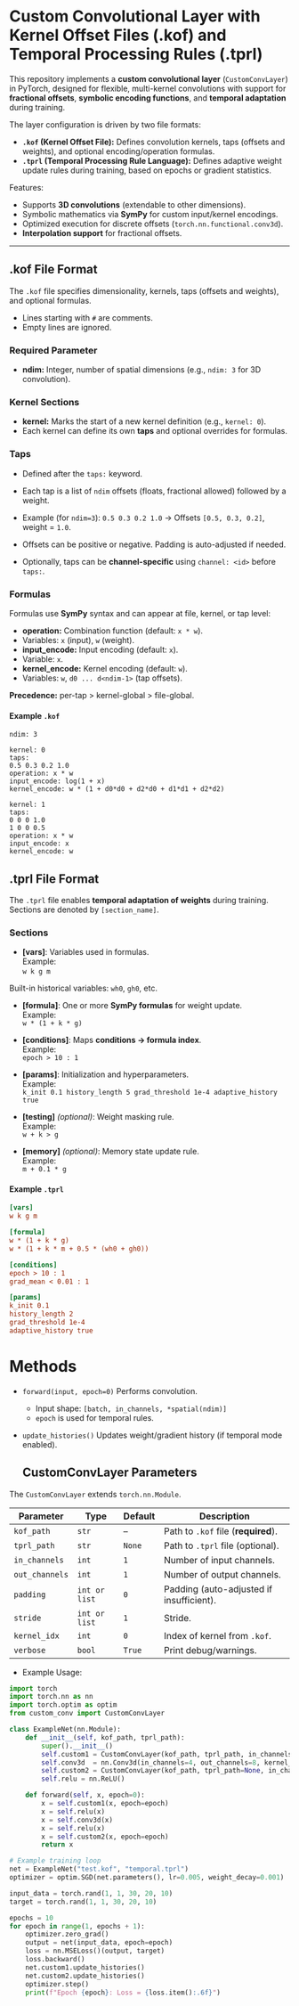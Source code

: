 # Custom Convolutional Layer with Kernel Offset Files (.kof) and Temporal Processing Rules (.tprl)

This repository implements a **custom convolutional layer** (`CustomConvLayer`) in PyTorch, designed for flexible, multi-kernel convolutions with support for **fractional offsets**, **symbolic encoding functions**, and **temporal adaptation** during training.  

The layer configuration is driven by two file formats:  

- **`.kof` (Kernel Offset File):** Defines convolution kernels, taps (offsets and weights), and optional encoding/operation formulas.  
- **`.tprl` (Temporal Processing Rule Language):** Defines adaptive weight update rules during training, based on epochs or gradient statistics.  

Features:
- Supports **3D convolutions** (extendable to other dimensions).  
- Symbolic mathematics via **SymPy** for custom input/kernel encodings.  
- Optimized execution for discrete offsets (`torch.nn.functional.conv3d`).  
- **Interpolation support** for fractional offsets.  

---

## .kof File Format

The `.kof` file specifies dimensionality, kernels, taps (offsets and weights), and optional formulas.  
- Lines starting with `#` are comments.  
- Empty lines are ignored.  

### Required Parameter
- **ndim:** Integer, number of spatial dimensions (e.g., `ndim: 3` for 3D convolution).  

### Kernel Sections
- **kernel:** Marks the start of a new kernel definition (e.g., `kernel: 0`).  
- Each kernel can define its own **taps** and optional overrides for formulas.  

### Taps
- Defined after the `taps:` keyword.  
- Each tap is a list of `ndim` offsets (floats, fractional allowed) followed by a weight.  
- Example (for `ndim=3`):
  `0.5 0.3 0.2 1.0`
→ Offsets `[0.5, 0.3, 0.2]`, weight = `1.0`.  

- Offsets can be positive or negative. Padding is auto-adjusted if needed.  
- Optionally, taps can be **channel-specific** using `channel: <id>` before `taps:`.  

### Formulas
Formulas use **SymPy** syntax and can appear at file, kernel, or tap level:  

- **operation:** Combination function (default: `x * w`).  
- Variables: `x` (input), `w` (weight).  
- **input_encode:** Input encoding (default: `x`).  
- Variable: `x`.  
- **kernel_encode:** Kernel encoding (default: `w`).  
- Variables: `w`, `d0 ... d<ndim-1>` (tap offsets).  

**Precedence:** per-tap > kernel-global > file-global.  

#### Example `.kof`
```text
ndim: 3

kernel: 0
taps:
0.5 0.3 0.2 1.0
operation: x * w
input_encode: log(1 + x)
kernel_encode: w * (1 + d0*d0 + d2*d0 + d1*d1 + d2*d2)

kernel: 1
taps:
0 0 0 1.0
1 0 0 0.5
operation: x * w
input_encode: x
kernel_encode: w
```

## .tprl File Format

The `.tprl` file enables **temporal adaptation of weights** during training.  
Sections are denoted by `[section_name]`.

### Sections

- **[vars]**: Variables used in formulas.  
  Example:  
  `w k g m`

Built-in historical variables: `wh0`, `gh0`, etc.

- **[formula]**: One or more **SymPy formulas** for weight update.  
Example:  
`w * (1 + k * g)`

- **[conditions]**: Maps **conditions → formula index**.  
Example:  
`epoch > 10 : 1`

- **[params]**: Initialization and hyperparameters.  
Example:  
`k_init 0.1
history_length 5
grad_threshold 1e-4
adaptive_history true`

- **[testing]** *(optional)*: Weight masking rule.  
Example:  
`w + k > g`

- **[memory]** *(optional)*: Memory state update rule.  
Example:  
`m + 0.1 * g`

#### Example `.tprl`
```ini
[vars]
w k g m

[formula]
w * (1 + k * g)
w * (1 + k * m + 0.5 * (wh0 + gh0))

[conditions]
epoch > 10 : 1
grad_mean < 0.01 : 1

[params]
k_init 0.1
history_length 2
grad_threshold 1e-4
adaptive_history true
```

# Methods
- `forward(input, epoch=0)`
  Performs convolution.
  - Input shape: `[batch, in_channels, *spatial(ndim)]`
  - `epoch` is used for temporal rules.

- `update_histories()`
  Updates weight/gradient history (if temporal mode enabled).

  ## CustomConvLayer Parameters

The `CustomConvLayer` extends `torch.nn.Module`.

| Parameter     | Type         | Default | Description |
|---------------|-------------|---------|-------------|
| `kof_path`    | `str`       | –       | Path to `.kof` file (**required**). |
| `tprl_path`   | `str`       | `None`  | Path to `.tprl` file (optional). |
| `in_channels` | `int`       | `1`     | Number of input channels. |
| `out_channels`| `int`       | `1`     | Number of output channels. |
| `padding`     | `int or list` | `0`   | Padding (auto-adjusted if insufficient). |
| `stride`      | `int or list` | `1`   | Stride. |
| `kernel_idx`  | `int`       | `0`     | Index of kernel from `.kof`. |
| `verbose`     | `bool`      | `True`  | Print debug/warnings. |

- Example Usage:

```python
import torch
import torch.nn as nn
import torch.optim as optim
from custom_conv import CustomConvLayer

class ExampleNet(nn.Module):
    def __init__(self, kof_path, tprl_path):
        super().__init__()
        self.custom1 = CustomConvLayer(kof_path, tprl_path, in_channels=1, out_channels=4, padding=1, stride=1, kernel_idx=0)
        self.conv3d  = nn.Conv3d(in_channels=4, out_channels=8, kernel_size=3, padding=1, stride=1)
        self.custom2 = CustomConvLayer(kof_path, tprl_path=None, in_channels=8, out_channels=1, padding=1, stride=1, kernel_idx=1)
        self.relu = nn.ReLU()

    def forward(self, x, epoch=0):
        x = self.custom1(x, epoch=epoch)
        x = self.relu(x)
        x = self.conv3d(x)
        x = self.relu(x)
        x = self.custom2(x, epoch=epoch)
        return x

# Example training loop
net = ExampleNet("test.kof", "temporal.tprl")
optimizer = optim.SGD(net.parameters(), lr=0.005, weight_decay=0.001)

input_data = torch.rand(1, 1, 30, 20, 10)
target = torch.rand(1, 1, 30, 20, 10)

epochs = 10
for epoch in range(1, epochs + 1):
    optimizer.zero_grad()
    output = net(input_data, epoch=epoch)
    loss = nn.MSELoss()(output, target)
    loss.backward()
    net.custom1.update_histories()
    net.custom2.update_histories()
    optimizer.step()
    print(f"Epoch {epoch}: Loss = {loss.item():.6f}")
```
